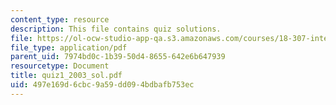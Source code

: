 ```yaml
---
content_type: resource
description: This file contains quiz solutions.
file: https://ol-ocw-studio-app-qa.s3.amazonaws.com/courses/18-307-integral-equations-spring-2006/497e169d6cbc9a59dd094bdbafb753ec_quiz1_2003_sol.pdf
file_type: application/pdf
parent_uid: 7974bd0c-1b39-50d4-8655-642e6b647939
resourcetype: Document
title: quiz1_2003_sol.pdf
uid: 497e169d-6cbc-9a59-dd09-4bdbafb753ec
---
```


